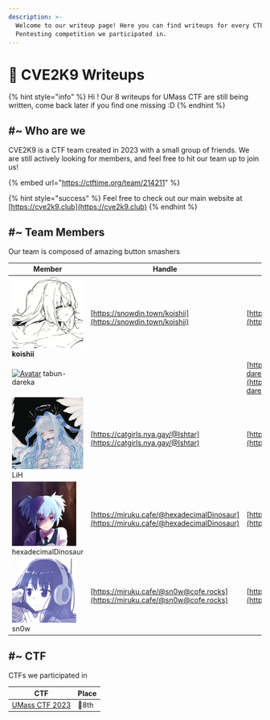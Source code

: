 ```yaml
---
description: >-
  Welcome to our writeup page! Here you can find writeups for every CTF or
  Pentesting competition we participated in.
---
```


# 🐾 CVE2K9 Writeups

{% hint style="info" %}
Hi ! Our 8 writeups for UMass CTF are still being written, come back later if you find one missing :D
{% endhint %}

## #\~ Who are we

CVE2K9 is a CTF team created in 2023 with a small group of friends. We are still actively looking for members, and feel free to hit our team up to join us!

{% embed url="https://ctftime.org/team/214211" %}

{% hint style="success" %}
Feel free to check out our main website at [https://cve2k9.club](https://cve2k9.club)
{% endhint %}

## #\~ Team Members

Our team is composed of amazing button smashers

| Member                                                                                                                                                              | Handle                                                                               | Website                                                              |
| ------------------------------------------------------------------------------------------------------------------------------------------------------------------- | ------------------------------------------------------------------------------------ | -------------------------------------------------------------------- |
| <img src=".gitbook/assets/9ad038f8dad28f1da51442938f5f1d83.jpg" alt="" data-size="line"> **koishii**                                                                | [https://snowdin.town/koishii](https://snowdin.town/koishii)                         | [https://koishii.online](https://koishii.online)                     |
| [<img src="https://avatars.githubusercontent.com/u/94705516?v=4" alt="Avatar" data-size="line">](https://avatars.githubusercontent.com/u/94705516?v=4) tabun-dareka |                                                                                      | [https://github.com/tabun-dareka](https://github.com/tabun-dareka)   |
| <img src=".gitbook/assets/nanaju_ko-20230127-0001_2-thumb.webp" alt="" data-size="line"> LiH                                                                        | [https://catgirls.nya.gay/@Ishtar](https://catgirls.nya.gay/@Ishtar)                 | [https://catgirls.nya.gay/@Ishtar](https://catgirls.nya.gay/@Ishtar) |
| <img src=".gitbook/assets/73c32d19137e98ca354f4b632c1485b1.webp" alt="" data-size="line"> hexadecimalDinosaur                                                       | [https://miruku.cafe/@hexadecimalDinosaur](https://miruku.cafe/@hexadecimalDinosaur) | [https://ivyfanchiang.ca/](https://ivyfanchiang.ca/)                 |
| <img src=".gitbook/assets/bcf10caacb645ff99fcce3d0f1ccbb9b.webp" alt="" data-size="line"> sn0w                                                                      | [https://miruku.cafe/@sn0w@cofe.rocks](https://miruku.cafe/@sn0w@cofe.rocks)         | [https://sn0w.cx/](https://sn0w.cx/)                                 |

## #\~ CTF

CTFs we participated in

| CTF                                              | Place |
| ------------------------------------------------ | ----- |
| [UMass CTF 2023](https://ctftime.org/event/1912) | 👑8th |

